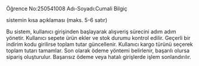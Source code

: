 Öğrence No:250541008
Adı-Soyadı:Cumali Bilgiç

sistemin kısa açıklaması (maks. 5-6 satır)

Bu sistem, kullanıcı girişinden başlayarak alışveriş sürecini adım adım yönetir.
Kullanıcı sepete ürün ekler ve stok durumu kontrol edilir.
Geçerli bir indirim kodu girilirse toplam tutar güncellenir.
Kullanıcı kargo türünü seçerek toplam tutarı tamamlar.
Son olarak ödeme yöntemi belirlenir, başarılı olursa sipariş oluşturulur.
Başarısız ödeme veya hatalı girişlerde işlem sonlandırılır.
